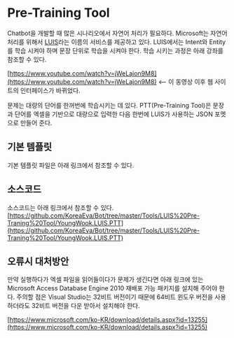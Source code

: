 # Pre-Training Tool #

Chatbot을 개발할 때 많은 시나리오에서 자연어 처리가 필요하다. Microsoft는 자연어 처리를 위해서 [LUIS](http://luis.ai)라는 이름의 서비스를 제공하고 있다. 
LUIS에서는 Intent와 Entity를 학습 시켜야 하며 문장 단위로 학습을 시켜야 한다. 
 학습 시키는 과정은 아래 강좌를 참조할 수 있다. 

 [https://www.youtube.com/watch?v=jWeLajon9M8](https://www.youtube.com/watch?v=jWeLajon9M8) <-- 이 동영상 이후 웹 사이트의 인터페이스가 바뀌었다. 

 문제는 대량의 단어를 한꺼번에 학습시키는 데 있다. 
 PTT(Pre-Training Tool)은 문장과 단어를 엑셀을 기반으로 대량으로 입력한 다음 한번에 LUIS가 사용하는 JSON 포멧으로 만들어 준다. 

 ## 기본 템플릿 ##
 
 기본 템플릿 파일은 아래 링크에서 참조할 수 있다. 

 ## 소스코드 ##

 소스코드는 아래 링크에서 참조할 수 있다.<br>
[https://github.com/KoreaEva/Bot/tree/master/Tools/LUIS%20Pre-Traning%20Tool/YoungWook.LUIS.PTT](https://github.com/KoreaEva/Bot/tree/master/Tools/LUIS%20Pre-Traning%20Tool/YoungWook.LUIS.PTT)
 
 ## 오류시 대처방안 ##

 만약 실행하다가 엑셀 파일을 읽어들이다가 문제가 생긴다면 아래 링크에 있는 Microsoft Access Database Engine 2010 재배포 가능 패키지를 설치해 주어야 한다. 
 주의할 점은 Visual Studio는 32비트 버전이기 때문에 64비트 윈도우 버전을 사용하더라도 32비트 버전을 다운 받아서 설치해야 한다.

 [https://www.microsoft.com/ko-KR/download/details.aspx?id=13255](https://www.microsoft.com/ko-KR/download/details.aspx?id=13255)